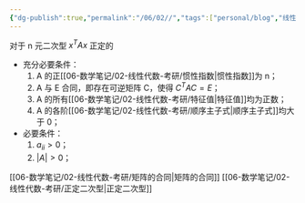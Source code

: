 ```yaml
---
{"dg-publish":true,"permalink":"/06/02//","tags":["personal/blog","线性代数/二次型"]}
---
```


对于 n 元二次型 $\displaystyle x^TAx$ 正定的
- 充分必要条件：
	1. A 的正[[06-数学笔记/02-线性代数-考研/惯性指数\|惯性指数]]为 n；
	2. A 与 E 合同，即存在可逆矩阵 C，使得 $\displaystyle C^TAC=E$；
	3. A 的所有[[06-数学笔记/02-线性代数-考研/特征值\|特征值]]均为正数；
	4. A 的各阶[[06-数学笔记/02-线性代数-考研/顺序主子式\|顺序主子式]]均大于 0；
- 必要条件：
	1. $\displaystyle a_{ii}>0$；
	2. $\displaystyle |A|>0$；

[[06-数学笔记/02-线性代数-考研/矩阵的合同\|矩阵的合同]]
[[06-数学笔记/02-线性代数-考研/正定二次型\|正定二次型]]